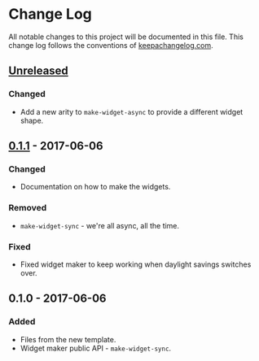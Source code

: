 # Change Log
All notable changes to this project will be documented in this file. This change log follows the conventions of [keepachangelog.com](http://keepachangelog.com/).

## [Unreleased]
### Changed
- Add a new arity to `make-widget-async` to provide a different widget shape.

## [0.1.1] - 2017-06-06
### Changed
- Documentation on how to make the widgets.

### Removed
- `make-widget-sync` - we're all async, all the time.

### Fixed
- Fixed widget maker to keep working when daylight savings switches over.

## 0.1.0 - 2017-06-06
### Added
- Files from the new template.
- Widget maker public API - `make-widget-sync`.

[Unreleased]: https://github.com/your-name/url-matcher/compare/0.1.1...HEAD
[0.1.1]: https://github.com/your-name/url-matcher/compare/0.1.0...0.1.1

